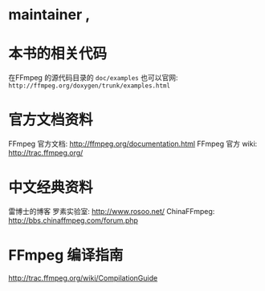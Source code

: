 # maintainer , 


# 本书的相关代码
在FFmpeg 的源代码目录的 `doc/examples`
也可以官网: `http://ffmpeg.org/doxygen/trunk/examples.html`


# 官方文档资料
FFmpeg 官方文档: http://ffmpeg.org/documentation.html
FFmpeg 官方 wiki: http://trac.ffmpeg.org/

# 中文经典资料

雷博士的博客
罗素实验室: http://www.rosoo.net/
ChinaFFmpeg: http://bbs.chinaffmpeg.com/forum.php



# FFmpeg 编译指南
http://trac.ffmpeg.org/wiki/CompilationGuide

